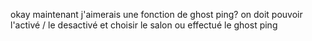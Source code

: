 okay maintenant j'aimerais une fonction de ghost ping?
on doit pouvoir l'activé / le desactivé et choisir le salon ou effectué le ghost ping